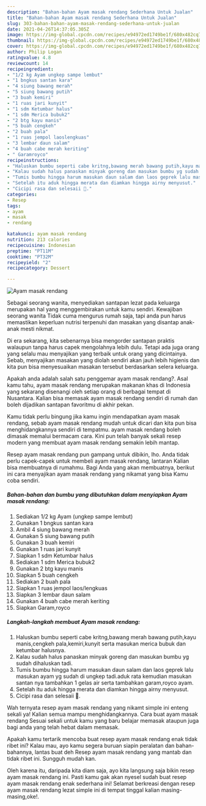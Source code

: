 ```yaml
---
description: "Bahan-bahan Ayam masak rendang Sederhana Untuk Jualan"
title: "Bahan-bahan Ayam masak rendang Sederhana Untuk Jualan"
slug: 303-bahan-bahan-ayam-masak-rendang-sederhana-untuk-jualan
date: 2021-04-26T14:37:05.305Z
image: https://img-global.cpcdn.com/recipes/e94972ed1749be1f/680x482cq70/ayam-masak-rendang-foto-resep-utama.jpg
thumbnail: https://img-global.cpcdn.com/recipes/e94972ed1749be1f/680x482cq70/ayam-masak-rendang-foto-resep-utama.jpg
cover: https://img-global.cpcdn.com/recipes/e94972ed1749be1f/680x482cq70/ayam-masak-rendang-foto-resep-utama.jpg
author: Philip Logan
ratingvalue: 4.8
reviewcount: 14
recipeingredient:
- "1/2 kg Ayam ungkep sampe lembut"
- "1 bngkus santan kara"
- "4 siung bawang merah"
- "5 siung bawang putih"
- "3 buah kemiri"
- "1 ruas jari kunyit"
- "1 sdm Ketumbar halus"
- "1 sdm Merica bubuk2"
- "2 btg kayu manis"
- "5 buah cengkeh"
- "2 buah pala"
- "1 ruas jempol laoslengkuas"
- "3 lembar daun salam"
- "4 buah cabe merah keriting"
- " Garamroyco"
recipeinstructions:
- "Haluskan bumbu seperti cabe kritng,bawang merah bawang putih,kayu manis,cengkeh pala,kemiri,kunyit serta masukan merica bubuk dan ketumbar halusnya."
- "Kalau sudah halus panaskan minyak goreng dan masukan bumbu yg sudah dihaluskan tadi."
- "Tumis bumbu hingga harum masukan daun salam dan laos geprek lalu masukan ayam yg sudah di ungkep tadi.aduk rata kemudian masukan santan nya tambahkan 1 gelas air serta tambahkan garam,royco ayam."
- "Setelah itu aduk hingga merata dan diamkan hingga airny menyusut."
- "Cicipi rasa dan selesaii 🤗."
categories:
- Resep
tags:
- ayam
- masak
- rendang

katakunci: ayam masak rendang 
nutrition: 213 calories
recipecuisine: Indonesian
preptime: "PT11M"
cooktime: "PT32M"
recipeyield: "2"
recipecategory: Dessert

---
```



![Ayam masak rendang](https://img-global.cpcdn.com/recipes/e94972ed1749be1f/680x482cq70/ayam-masak-rendang-foto-resep-utama.jpg)

Sebagai seorang wanita, menyediakan santapan lezat pada keluarga merupakan hal yang menggembirakan untuk kamu sendiri. Kewajiban seorang  wanita Tidak cuma mengurus rumah saja, tapi anda pun harus memastikan keperluan nutrisi terpenuhi dan masakan yang disantap anak-anak mesti nikmat.

Di era  sekarang, kita sebenarnya bisa mengorder santapan praktis walaupun tanpa harus capek mengolahnya lebih dulu. Tetapi ada juga orang yang selalu mau menyajikan yang terbaik untuk orang yang dicintainya. Sebab, menyajikan masakan yang diolah sendiri akan jauh lebih higienis dan kita pun bisa menyesuaikan masakan tersebut berdasarkan selera keluarga. 



Apakah anda adalah salah satu penggemar ayam masak rendang?. Asal kamu tahu, ayam masak rendang merupakan makanan khas di Indonesia yang sekarang disenangi oleh setiap orang di berbagai tempat di Nusantara. Kalian bisa memasak ayam masak rendang sendiri di rumah dan boleh dijadikan santapan favoritmu di akhir pekan.

Kamu tidak perlu bingung jika kamu ingin mendapatkan ayam masak rendang, sebab ayam masak rendang mudah untuk dicari dan kita pun bisa menghidangkannya sendiri di tempatmu. ayam masak rendang boleh dimasak memalui bermacam cara. Kini pun telah banyak sekali resep modern yang membuat ayam masak rendang semakin lebih mantap.

Resep ayam masak rendang pun gampang untuk dibikin, lho. Anda tidak perlu capek-capek untuk membeli ayam masak rendang, lantaran Kalian bisa membuatnya di rumahmu. Bagi Anda yang akan membuatnya, berikut ini cara menyajikan ayam masak rendang yang nikamat yang bisa Kamu coba sendiri.

<!--inarticleads1-->

##### Bahan-bahan dan bumbu yang dibutuhkan dalam menyiapkan Ayam masak rendang:

1. Sediakan 1/2 kg Ayam (ungkep sampe lembut)
1. Gunakan 1 bngkus santan kara
1. Ambil 4 siung bawang merah
1. Gunakan 5 siung bawang putih
1. Gunakan 3 buah kemiri
1. Gunakan 1 ruas jari kunyit
1. Siapkan 1 sdm Ketumbar halus
1. Sediakan 1 sdm Merica bubuk2
1. Gunakan 2 btg kayu manis
1. Siapkan 5 buah cengkeh
1. Sediakan 2 buah pala
1. Siapkan 1 ruas jempol laos/lengkuas
1. Siapkan 3 lembar daun salam
1. Gunakan 4 buah cabe merah keriting
1. Siapkan  Garam,royco




<!--inarticleads2-->

##### Langkah-langkah membuat Ayam masak rendang:

1. Haluskan bumbu seperti cabe kritng,bawang merah bawang putih,kayu manis,cengkeh pala,kemiri,kunyit serta masukan merica bubuk dan ketumbar halusnya.
1. Kalau sudah halus panaskan minyak goreng dan masukan bumbu yg sudah dihaluskan tadi.
1. Tumis bumbu hingga harum masukan daun salam dan laos geprek lalu masukan ayam yg sudah di ungkep tadi.aduk rata kemudian masukan santan nya tambahkan 1 gelas air serta tambahkan garam,royco ayam.
1. Setelah itu aduk hingga merata dan diamkan hingga airny menyusut.
1. Cicipi rasa dan selesaii 🤗.




Wah ternyata resep ayam masak rendang yang nikamt simple ini enteng sekali ya! Kalian semua mampu menghidangkannya. Cara buat ayam masak rendang Sesuai sekali untuk kamu yang baru belajar memasak ataupun juga bagi anda yang telah hebat dalam memasak.

Apakah kamu tertarik mencoba buat resep ayam masak rendang enak tidak ribet ini? Kalau mau, ayo kamu segera buruan siapin peralatan dan bahan-bahannya, lantas buat deh Resep ayam masak rendang yang mantab dan tidak ribet ini. Sungguh mudah kan. 

Oleh karena itu, daripada kita diam saja, ayo kita langsung saja bikin resep ayam masak rendang ini. Pasti kamu gak akan nyesel sudah buat resep ayam masak rendang enak sederhana ini! Selamat berkreasi dengan resep ayam masak rendang lezat simple ini di tempat tinggal kalian masing-masing,oke!.

